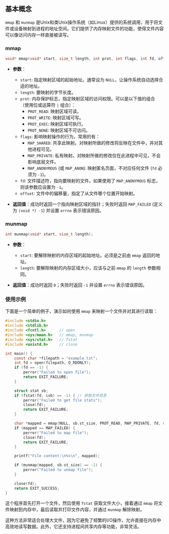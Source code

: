 ## 基本概念

`mmap` 和 `munmap` 是Unix和类Unix操作系统（如Linux）提供的系统调用，用于将文件或设备映射到进程的地址空间。它们提供了内存映射文件的功能，使得文件内容可以像访问内存一样直接被读写。

### mmap

```c
void* mmap(void* start, size_t length, int prot, int flags, int fd, off_t offset);
```

- **参数**：
  - `start`: 指定映射区域的起始地址。通常设为 `NULL`，让操作系统自动选择合适的地址。
  - `length`: 要映射的字节长度。
  - `prot`: 内存保护标志，指定映射区域的访问权限。可以是以下值的组合（使用位或运算符 `|` 组合）：
    - `PROT_READ`: 映射区域可读。
    - `PROT_WRITE`: 映射区域可写。
    - `PROT_EXEC`: 映射区域可执行。
    - `PROT_NONE`: 映射区域不可访问。
  - `flags`: 影响映射操作的行为，常用的有：
    - `MAP_SHARED`: 共享此映射。对映射所做的修改将反映在文件中，并对其他进程可见。
    - `MAP_PRIVATE`: 私有映射。对映射所做的修改仅在此进程中可见，不会影响底层文件。
    - `MAP_ANONYMOUS` (或 `MAP_ANON`): 映射匿名页面，不对应任何文件 (`fd` 必须为 `-1`)。
  - `fd`: 文件描述符，指向要映射的文件。如果使用了 `MAP_ANONYMOUS` 标志，则该参数应设置为 `-1`。
  - `offset`: 文件中的偏移量，指定了从文件哪个位置开始映射。

- **返回值**：成功时返回一个指向映射区域的指针；失败时返回 `MAP_FAILED` (定义为 `(void *) -1`) 并设置 `errno` 表示错误原因。

### munmap

```c
int munmap(void* start, size_t length);
```

- **参数**：
  - `start`: 要解除映射的内存区域的起始地址。必须是之前由 `mmap` 返回的地址。
  - `length`: 要解除映射的内存区域大小，应该与之前 `mmap` 的 `length` 参数相同。

- **返回值**：成功时返回 `0`；失败时返回 `-1` 并设置 `errno` 表示错误原因。

### 使用示例

下面是一个简单的例子，演示如何使用 `mmap` 来映射一个文件并对其进行读取：

```c
#include <stdio.h>
#include <stdlib.h>
#include <fcntl.h>      // open
#include <sys/mman.h>   // mmap, munmap
#include <sys/stat.h>   // fstat
#include <unistd.h>     // close

int main() {
    const char *filepath = "example.txt";
    int fd = open(filepath, O_RDONLY);
    if (fd == -1) {
        perror("Failed to open file");
        return EXIT_FAILURE;
    }

    struct stat sb;
    if (fstat(fd, &sb) == -1) { // 获取文件信息
        perror("Failed to get file stats");
        close(fd);
        return EXIT_FAILURE;
    }

    char *mapped = mmap(NULL, sb.st_size, PROT_READ, MAP_PRIVATE, fd, 0);
    if (mapped == MAP_FAILED) {
        perror("Failed to map file");
        close(fd);
        return EXIT_FAILURE;
    }

    printf("File content:\n%s\n", mapped);

    if (munmap(mapped, sb.st_size) == -1) {
        perror("Failed to unmap file");
    }

    close(fd);
    return EXIT_SUCCESS;
}
```

这个程序首先打开一个文件，然后使用 `fstat` 获取文件大小，接着通过 `mmap` 将文件映射到内存中，最后读取并打印文件内容，并通过 `munmap` 解除映射。

这种方法非常适合处理大文件，因为它避免了频繁的I/O操作，允许直接在内存中高效地读写数据。此外，它还支持进程间共享内存等功能，非常灵活。